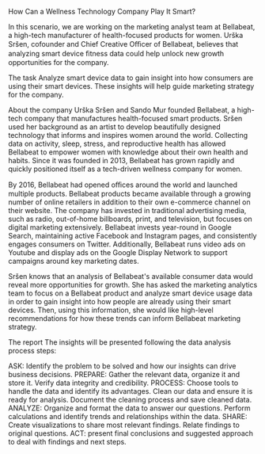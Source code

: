 How Can a Wellness Technology Company Play It Smart?

In this scenario, we are working on the marketing analyst team at Bellabeat, a high-tech manufacturer of health-focused products for women. Urška Sršen, cofounder and Chief Creative Oﬃcer of Bellabeat, believes that analyzing smart device ﬁtness data could help unlock new growth opportunities for the company.

The task
Analyze smart device data to gain insight into how consumers are using their smart devices. These insights will help guide marketing strategy for the company.

About the company
Urška Sršen and Sando Mur founded Bellabeat, a high-tech company that manufactures health-focused smart products. Sršen used her background as an artist to develop beautifully designed technology that informs and inspires women around the world. Collecting data on activity, sleep, stress, and reproductive health has allowed Bellabeat to empower women with knowledge about their own health and habits. Since it was founded in 2013, Bellabeat has grown rapidly and quickly positioned itself as a tech-driven wellness company for women.

By 2016, Bellabeat had opened oﬃces around the world and launched multiple products. Bellabeat products became available through a growing number of online retailers in addition to their own e-commerce channel on their website. The company has invested in traditional advertising media, such as radio, out-of-home billboards, print, and television, but focuses on digital marketing extensively. Bellabeat invests year-round in Google Search, maintaining active Facebook and Instagram pages, and consistently engages consumers on Twitter. Additionally, Bellabeat runs video ads on Youtube and display ads on the Google Display Network to support campaigns around key marketing dates.

Sršen knows that an analysis of Bellabeat's available consumer data would reveal more opportunities for growth. She has asked the marketing analytics team to focus on a Bellabeat product and analyze smart device usage data in order to gain insight into how people are already using their smart devices. Then, using this information, she would like high-level recommendations for how these trends can inform Bellabeat marketing strategy.

The report
The insights will be presented following the data analysis process steps:

ASK: Identify the problem to be solved and how our insights can drive business decisions.
PREPARE: Gather the relevant data, organize it and store it. Verify data integrity and credibility.
PROCESS: Choose tools to handle the data and identify its advantages. Clean our data and ensure it is ready for analysis. Document the cleaning process and save cleaned data.
ANALYZE: Organize and format the data to answer our questions. Perform calculations and identify trends and relationships within the data.
SHARE: Create visualizations to share most relevant findings. Relate findings to original questions.
ACT: present final conclusions and suggested approach to deal with findings and next steps.
